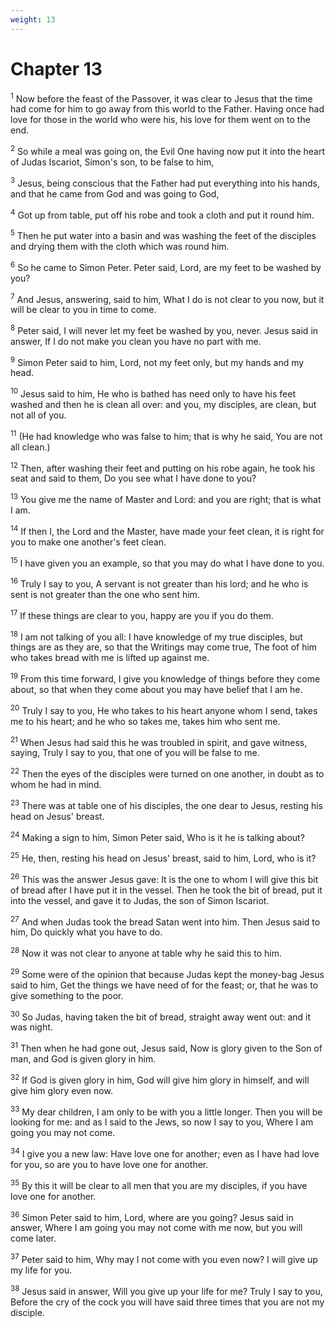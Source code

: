 ```yaml
---
weight: 13
---
```


# Chapter 13

<sup>1</sup> Now before the feast of the Passover, it was clear to Jesus that the time had come for him to go away from this world to the Father. Having once had love for those in the world who were his, his love for them went on to the end. 

<sup>2</sup> So while a meal was going on, the Evil One having now put it into the heart of Judas Iscariot, Simon's son, to be false to him, 

<sup>3</sup> Jesus, being conscious that the Father had put everything into his hands, and that he came from God and was going to God, 

<sup>4</sup> Got up from table, put off his robe and took a cloth and put it round him. 

<sup>5</sup> Then he put water into a basin and was washing the feet of the disciples and drying them with the cloth which was round him. 

<sup>6</sup> So he came to Simon Peter. Peter said, Lord, are my feet to be washed by you? 

<sup>7</sup> And Jesus, answering, said to him, What I do is not clear to you now, but it will be clear to you in time to come. 

<sup>8</sup> Peter said, I will never let my feet be washed by you, never. Jesus said in answer, If I do not make you clean you have no part with me. 

<sup>9</sup> Simon Peter said to him, Lord, not my feet only, but my hands and my head. 

<sup>10</sup> Jesus said to him, He who is bathed has need only to have his feet washed and then he is clean all over: and you, my disciples, are clean, but not all of you. 

<sup>11</sup> (He had knowledge who was false to him; that is why he said, You are not all clean.) 

<sup>12</sup> Then, after washing their feet and putting on his robe again, he took his seat and said to them, Do you see what I have done to you? 

<sup>13</sup> You give me the name of Master and Lord: and you are right; that is what I am. 

<sup>14</sup> If then I, the Lord and the Master, have made your feet clean, it is right for you to make one another's feet clean. 

<sup>15</sup> I have given you an example, so that you may do what I have done to you. 

<sup>16</sup> Truly I say to you, A servant is not greater than his lord; and he who is sent is not greater than the one who sent him. 

<sup>17</sup> If these things are clear to you, happy are you if you do them. 

<sup>18</sup> I am not talking of you all: I have knowledge of my true disciples, but things are as they are, so that the Writings may come true, The foot of him who takes bread with me is lifted up against me. 

<sup>19</sup> From this time forward, I give you knowledge of things before they come about, so that when they come about you may have belief that I am he. 

<sup>20</sup> Truly I say to you, He who takes to his heart anyone whom I send, takes me to his heart; and he who so takes me, takes him who sent me. 

<sup>21</sup> When Jesus had said this he was troubled in spirit, and gave witness, saying, Truly I say to you, that one of you will be false to me. 

<sup>22</sup> Then the eyes of the disciples were turned on one another, in doubt as to whom he had in mind. 

<sup>23</sup> There was at table one of his disciples, the one dear to Jesus, resting his head on Jesus' breast. 

<sup>24</sup> Making a sign to him, Simon Peter said, Who is it he is talking about? 

<sup>25</sup> He, then, resting his head on Jesus' breast, said to him, Lord, who is it? 

<sup>26</sup> This was the answer Jesus gave: It is the one to whom I will give this bit of bread after I have put it in the vessel. Then he took the bit of bread, put it into the vessel, and gave it to Judas, the son of Simon Iscariot. 

<sup>27</sup> And when Judas took the bread Satan went into him. Then Jesus said to him, Do quickly what you have to do. 

<sup>28</sup> Now it was not clear to anyone at table why he said this to him. 

<sup>29</sup> Some were of the opinion that because Judas kept the money-bag Jesus said to him, Get the things we have need of for the feast; or, that he was to give something to the poor. 

<sup>30</sup> So Judas, having taken the bit of bread, straight away went out: and it was night. 

<sup>31</sup> Then when he had gone out, Jesus said, Now is glory given to the Son of man, and God is given glory in him. 

<sup>32</sup> If God is given glory in him, God will give him glory in himself, and will give him glory even now. 

<sup>33</sup> My dear children, I am only to be with you a little longer. Then you will be looking for me: and as I said to the Jews, so now I say to you, Where I am going you may not come. 

<sup>34</sup> I give you a new law: Have love one for another; even as I have had love for you, so are you to have love one for another. 

<sup>35</sup> By this it will be clear to all men that you are my disciples, if you have love one for another. 

<sup>36</sup> Simon Peter said to him, Lord, where are you going? Jesus said in answer, Where I am going you may not come with me now, but you will come later. 

<sup>37</sup> Peter said to him, Why may I not come with you even now? I will give up my life for you. 

<sup>38</sup> Jesus said in answer, Will you give up your life for me? Truly I say to you, Before the cry of the cock you will have said three times that you are not my disciple. 


